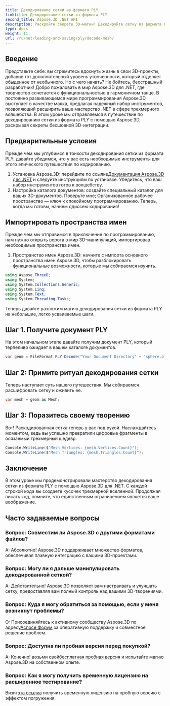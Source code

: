 ```yaml
---
title: Декодирование сетки из формата PLY
linktitle: Декодирование сетки из формата PLY
second_title: Aspose.3D .NET API
description: Раскройте секреты 3D-магии! Декодируйте сетку из формата PLY без особых усилий с помощью Aspose.3D для .NET. Поднимите свои проекты на новый уровень.
type: docs
weight: 11
url: /ru/net/loading-and-saving/ply/decode-mesh/
---
```

## Введение
Представьте себе: вы стремитесь вдохнуть жизнь в свои 3D-проекты, добавив тот дополнительный уровень утонченности, который отделяет обыденное от необычного. Но с чего начать? Не бойтесь, бесстрашный разработчик! Добро пожаловать в мир Aspose.3D для .NET, где творчество сочетается с функциональностью в гармоничном танце.
В постоянно развивающемся мире программирования Aspose.3D выступает в качестве маяка, предлагая надежный набор инструментов, позволяющий расширить ваше мастерство .NET в сфере трехмерного волшебства. В этом уроке мы отправляемся в путешествие по декодированию сетки из формата PLY с помощью Aspose.3D, раскрывая секреты бесшовной 3D-интеграции.
## Предварительные условия
Прежде чем мы углубимся в тонкости декодирования сетки из формата PLY, давайте убедимся, что у вас есть необходимые инструменты для этого эпического путешествия по кодированию.
1.  Установка Aspose.3D: перейдите по ссылке[Документация Aspose.3D для .NET](https://reference.aspose.com/3d/net/) и следуйте инструкциям по установке. Убедитесь, что ваш набор инструментов готов к волшебству.
2. Настройка каталога документов: создайте специальный каталог для ваших 3D-документов. Поверьте мне; Организованное рабочее пространство — ключ к спокойному программированию.
Теперь, когда мы готовы, начнем одиссею кодирования!
## Импортировать пространства имен
Прежде чем мы отправимся в приключение по программированию, нам нужно открыть ворота в мир 3D-манипуляций, импортировав необходимые пространства имен.
1. Пространство имен Aspose.3D: начните с импорта основного пространства имен Aspose.3D, чтобы разблокировать функциональные возможности, которые мы собираемся изучить.
```csharp
using Aspose.ThreeD;
using System;
using System.Collections.Generic;
using System.Linq;
using System.Text;
using System.Threading.Tasks;
```
Теперь давайте разложим магию декодирования сетки из формата PLY на небольшие, легко усваиваемые шаги.
## Шаг 1. Получите документ PLY
На этом начальном этапе давайте получим документ PLY, который терпеливо ожидает в вашем каталоге документов.
```csharp
var geom = FileFormat.PLY.Decode("Your Document Directory" + "sphere.ply");
```
## Шаг 2: Примите ритуал декодирования сетки
Теперь наступает суть нашего путешествия. Мы собираемся расшифровать сетку и оживить ее.
```csharp
var mesh = geom as Mesh;
```
## Шаг 3: Поразитесь своему творению
Вот! Раскодированная сетка теперь у вас под рукой. Наслаждайтесь моментом, ведь вы успешно превратили цифровые фрагменты в осязаемый трехмерный шедевр.
```csharp
Console.WriteLine($"Mesh Vertices: {mesh.Vertices.Count}");
Console.WriteLine($"Mesh Triangles: {mesh.Triangles.Count}");
```
## Заключение
В этом уроке мы продемонстрировали мастерство декодирования сетки из формата PLY с помощью Aspose.3D для .NET. С каждой строкой кода вы создаете кусочек трехмерной вселенной. Продолжая писать код, помните, что единственным ограничением является ваше воображение.

## Часто задаваемые вопросы
### Вопрос: Совместим ли Aspose.3D с другими форматами файлов?
А: Абсолютно! Aspose.3D поддерживает множество форматов, обеспечивая плавную интеграцию с вашими 3D-проектами.
### Вопрос: Могу ли я дальше манипулировать декодированной сеткой?
А: Действительно! Aspose.3D позволяет вам настраивать и улучшать сетку, предоставляя вам полный контроль над вашими 3D-творениями.
### Вопрос: Куда я могу обратиться за помощью, если у меня возникнут проблемы?
 О: Присоединяйтесь к активному сообществу Aspose.3D по адресу[Аспосе Форум](https://forum.aspose.com/c/3d/18) за оперативную поддержку и совместное решение проблем.
### Вопрос: Доступна ли пробная версия перед покупкой?
А: Конечно! возьми свой[бесплатная пробная версия](https://releases.aspose.com/) и испытайте магию Aspose.3D на собственном опыте.
### Вопрос: Как я могу получить временную лицензию на расширенное тестирование?
 Визит[эта ссылка](https://purchase.aspose.com/temporary-license/) получить временную лицензию на пробную версию с эффектом погружения.
